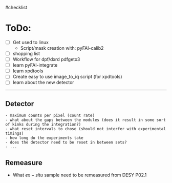#checklist

# ToDo:
- [ ] Get used to linux
  - Script/mask creation with: pyFAI-calib2 
- [ ] shopping list 
- [ ] Workflow for dpf/dxrd pdfgetx3
- [ ] learn pyFAI-integrate
- [ ] learn xpdtools
- [ ] Create easy to use image_to_iq script (for xpdtools)
- [ ] learn about the new detector
---

## Detector
    - maximum counts per pixel (count rate)
    - what about the gaps between the modules (does it result in some sort of kinks during the integration?)
    - what reset intervals to chose (should not interfer with experimental timings)
    - how long do the experiments take
    - does the detector need to be reset in between sets?
    - ...
## Remeasure 
- What $ex-situ$ sample need to be remeasured from DESY P02.1
